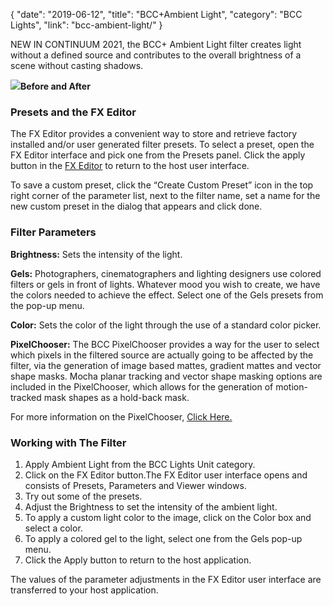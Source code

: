 {
"date": "2019-06-12",
"title": "BCC+Ambient Light",
"category": "BCC Lights",
"link": "bcc-ambient-light/"
}

 
NEW IN CONTINUUM 2021, the BCC+ Ambient Light filter creates light without a defined source and contributes to the overall brightness of a scene without casting shadows. 


![](https://borisfx-com-res.cloudinary.com/image/upload//documentation/continuum/uploads/2020/10/Image_175.png)**Before and After**  

### Presets and the FX Editor


The FX Editor provides a convenient way to store and retrieve factory installed and/or user generated filter presets. To select a preset, open the FX Editor interface and pick one from the Presets panel. Click the apply button in the [FX Editor](/documentation/continuum/bcc-fx-editor) to return to the host user interface. 


To save a custom preset, click the “Create Custom Preset” icon in the top right corner of the parameter list, next to the filter name, set a name for the new custom preset in the dialog that appears and click done. 


### Filter Parameters


**Brightness:** Sets the intensity of the light.


**Gels:** Photographers, cinematographers and lighting designers use colored filters or gels in front of lights. Whatever mood you wish to create, we have the colors needed to achieve the effect. Select one of the Gels presets from the pop-up menu.


**Color:** Sets the color of the light through the use of a standard color picker.


**PixelChooser:** The BCC PixelChooser provides a way for the user to select which pixels in the filtered source are actually going to be affected by the filter, via the generation of image based mattes, gradient mattes and vector shape masks. Mocha planar tracking and vector shape masking options are included in the PixelChooser, which allows for the generation of motion-tracked mask shapes as a hold-back mask. 


For more information on the PixelChooser, [Click Here.](/documentation/continuum/)


### Working with The Filter


1. Apply Ambient Light from the BCC Lights Unit category.
2. Click on the FX Editor button.The FX Editor user interface opens and consists of Presets, Parameters and Viewer windows.
3. Try out some of the presets.
4. Adjust the Brightness to set the intensity of the ambient light.
5. To apply a custom light color to the image, click on the Color box and select a color.
6. To apply a colored gel to the light, select one from the Gels pop-up menu.
7. Click the Apply button to return to the host application.


The values of the parameter adjustments in the FX Editor user interface are transferred to your host application.


